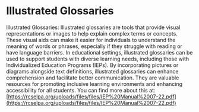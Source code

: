 # Illustrated Glossaries
Illustrated Glossaries: Illustrated glossaries are tools that provide visual representations or images to help explain complex terms or concepts. These visual aids can make it easier for individuals to understand the meaning of words or phrases, especially if they struggle with reading or have language barriers. In educational settings, illustrated glossaries can be used to support students with diverse learning needs, including those with Individualized Education Programs (IEPs). By incorporating pictures or diagrams alongside text definitions, illustrated glossaries can enhance comprehension and facilitate better communication. They are valuable resources for promoting inclusive learning environments and enhancing accessibility for all students.
You can find more about this at: [https://rcselpa.org/uploads/files/files/IEP%20Manual%2007-22.pdf](https://rcselpa.org/uploads/files/files/IEP%20Manual%2007-22.pdf)